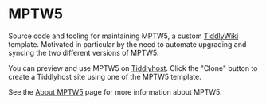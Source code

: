 # MPTW5

Source code and tooling for maintaining MPTW5, a custom
[TiddlyWiki](https://tiddlywiki.com/) template. Motivated in particular by the
need to automate upgrading and syncing the two different versions of MPTW5.

You can preview and use MPTW5 on
[Tiddlyhost](https://tiddlyhost.com/hub/user/Simon?t=1). Click the "Clone"
button to create a Tiddlyhost site using one of the MPTW5 template.

See the [About MPTW5](https://mptw5x.tiddlyhost.com/#About%20MPTW5) page for
more information about MPTW5.
